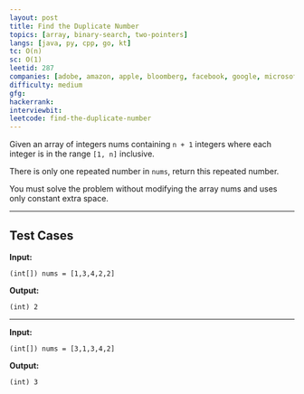 ```yaml
---
layout: post
title: Find the Duplicate Number
topics: [array, binary-search, two-pointers]
langs: [java, py, cpp, go, kt]
tc: O(n)
sc: O(1)
leetid: 287
companies: [adobe, amazon, apple, bloomberg, facebook, google, microsoft]
difficulty: medium
gfg: 
hackerrank: 
interviewbit: 
leetcode: find-the-duplicate-number
---
```


Given an array of integers nums containing `n + 1` integers where each integer is in the range `[1, n]` inclusive.

There is only one repeated number in `nums`, return this repeated number.

You must solve the problem without modifying the array nums and uses only constant extra space.

---

## Test Cases

**Input:** 
```
(int[]) nums = [1,3,4,2,2]
```

**Output:** 
```
(int) 2
```

---

**Input:**
```
(int[]) nums = [3,1,3,4,2]
```

**Output:**
```
(int) 3
```